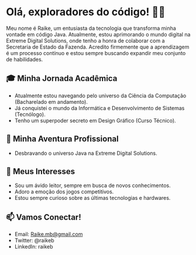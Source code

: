# Olá, exploradores do código! 👋🚀

Meu nome é Raike, um entusiasta da tecnologia que transforma minha vontade em código Java. Atualmente, estou aprimorando o mundo digital na Extreme Digital Solutions, onde tenho a honra de colaborar com a Secretaria de Estado da Fazenda. Acredito firmemente que a aprendizagem é um processo contínuo e estou sempre buscando expandir meu conjunto de habilidades.

## 🎓 Minha Jornada Acadêmica

- Atualmente estou navegando pelo universo da Ciência da Computação (Bacharelado em andamento).
- Já conquistei o mundo da Informática e Desenvolvimento de Sistemas (Tecnólogo).
- Tenho um superpoder secreto em Design Gráfico (Curso Técnico).

## 💼 Minha Aventura Profissional

- Desbravando o universo Java na Extreme Digital Solutions.

## 🌱 Meus Interesses

- Sou um ávido leitor, sempre em busca de novos conhecimentos.
- Adoro a emoção dos jogos competitivos.
- Estou sempre curioso sobre as últimas tecnologias e hardwares.

## 📫 Vamos Conectar!

- Email: Raike.mb@gmail.com
- Twitter: @raikeb
- LinkedIn: raikeb

